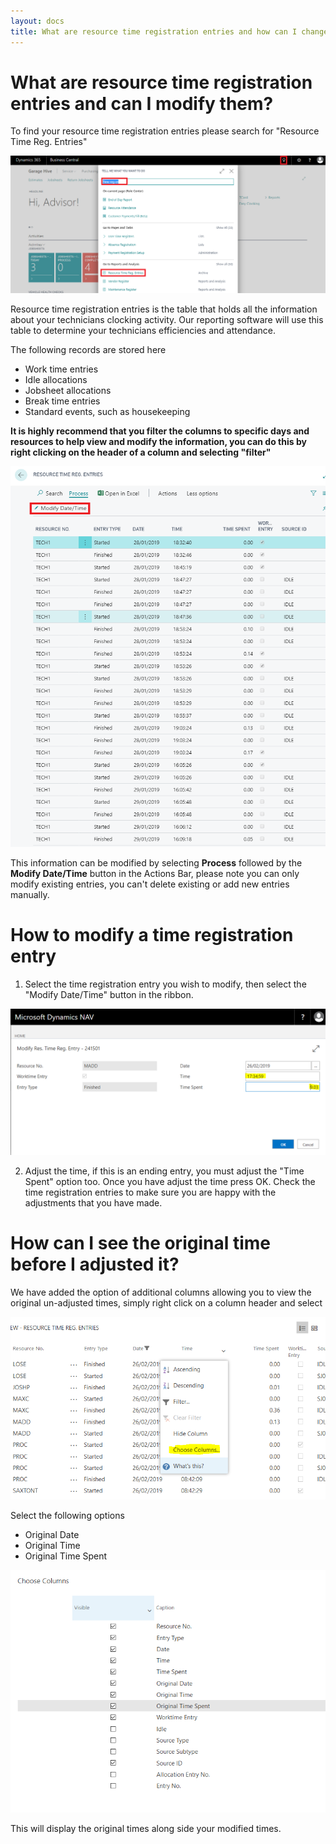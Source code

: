 ```yaml
---
layout: docs
title: What are resource time registration entries and how can I change them?
---
```

# What are resource time registration entries and can I modify them?

To find your resource time registration entries please search for "Resource Time Reg. Entries"

![](media/garagehive-time-reg-entries-search1.png)

Resource time registration entries is the table that holds all the information about your technicians clocking activity. Our reporting software will use this table to determine your technicians efficiencies and attendance.


The following records are stored here
* Work time entries
* Idle allocations
* Jobsheet allocations
* Break time entries
* Standard events, such as housekeeping

**It is highly recommend that you filter the columns to specific days and resources to help view and modify the information, you can do this by right clicking on the header of a column and selecting "filter"**


![](media/garagehive-time-reg-entries2.png)

This information can be modified by selecting **Process** followed by the **Modify Date/Time** button in the Actions Bar, please note you can only modify existing entries, you can't delete existing or add new entries manually. 

# How to modify a time registration entry

1. Select the time registration entry you wish to modify, then select the "Modify Date/Time" button in the ribbon. 

![](media/garagehive-time-reg-entries-adjust.png)

2. Adjust the time, if this is an ending entry, you must adjust the "Time Spent" option too. Once you have adjust the time press OK. Check the time registration entries to make sure you are happy with the adjustments that you have made. 

# How can I see the original time before I adjusted it?

We have added the option of additional columns allowing you to view the original un-adjusted times, simply right click on a column header and select 

![](media/garagehive-time-reg-entries-addmorecolumns.png)

Select the following options

* Original Date
* Original Time
* Original Time Spent

![](media/garagehive-time-reg-entries-columns.png)

This will display the original times along side your modified times. 